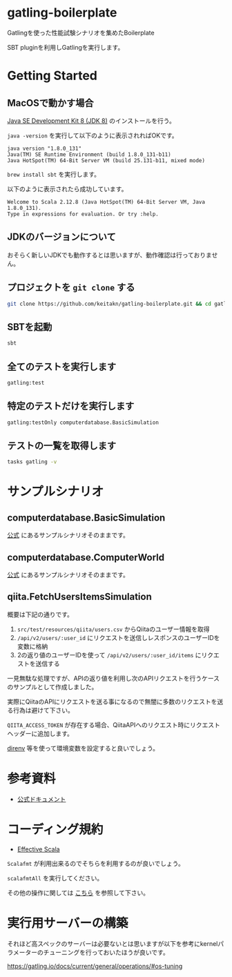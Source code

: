 # gatling-boilerplate
Gatlingを使った性能試験シナリオを集めたBoilerplate

SBT pluginを利用しGatlingを実行します。

# Getting Started

## MacOSで動かす場合

[Java SE Development Kit 8 (JDK 8)](https://www.oracle.com/technetwork/java/javase/downloads/jdk8-downloads-2133151.html) のインストールを行う。

`java -version` を実行して以下のように表示されればOKです。

```
java version "1.8.0_131"
Java(TM) SE Runtime Environment (build 1.8.0_131-b11)
Java HotSpot(TM) 64-Bit Server VM (build 25.131-b11, mixed mode)
```

`brew install sbt` を実行します。

以下のように表示されたら成功しています。

```
Welcome to Scala 2.12.8 (Java HotSpot(TM) 64-Bit Server VM, Java 1.8.0_131).
Type in expressions for evaluation. Or try :help.
```

## JDKのバージョンについて

おそらく新しいJDKでも動作するとは思いますが、動作確認は行っておりません。

## プロジェクトを `git clone` する

```bash
git clone https://github.com/keitakn/gatling-boilerplate.git && cd gatling-boilerplate
```

## SBTを起動

```bash
sbt
```

## 全てのテストを実行します

```bash
gatling:test
```

## 特定のテストだけを実行します

```bash
gatling:testOnly computerdatabase.BasicSimulation
```

## テストの一覧を取得します

```bash
tasks gatling -v
```

# サンプルシナリオ

## computerdatabase.BasicSimulation

[公式](https://github.com/gatling/gatling-sbt-plugin-demo) にあるサンプルシナリオそのままです。

## computerdatabase.ComputerWorld

[公式](https://github.com/gatling/gatling-sbt-plugin-demo) にあるサンプルシナリオそのままです。

## qiita.FetchUsersItemsSimulation

概要は下記の通りです。

1. `src/test/resources/qiita/users.csv` からQiitaのユーザー情報を取得
1. `/api/v2/users/:user_id` にリクエストを送信しレスポンスのユーザーIDを変数に格納
1. 2の返り値のユーザーIDを使って `/api/v2/users/:user_id/items` にリクエストを送信する

一見無駄な処理ですが、APIの返り値を利用し次のAPIリクエストを行うケースのサンプルとして作成しました。

実際にQiitaのAPIにリクエストを送る事になるので無闇に多数のリクエストを送る行為は避けて下さい。

`QIITA_ACCESS_TOKEN` が存在する場合、QiitaAPIへのリクエスト時にリクエストヘッダーに追加します。

[direnv](https://github.com/direnv/direnv) 等を使って環境変数を設定すると良いでしょう。

# 参考資料
- [公式ドキュメント](https://gatling.io/docs/current/)

# コーディング規約
- [Effective Scala](http://twitter.github.io/effectivescala/index-ja.html)

`Scalafmt` が利用出来るのでそちらを利用するのが良いでしょう。

`scalafmtAll` を実行してください。

その他の操作に関しては [こちら](https://scalameta.org/scalafmt/docs/installation.html) を参照して下さい。

# 実行用サーバーの構築
それほど高スペックのサーバーは必要ないとは思いますが以下を参考にkernelパラメーターのチューニングを行っておいたほうが良いです。

https://gatling.io/docs/current/general/operations/#os-tuning
